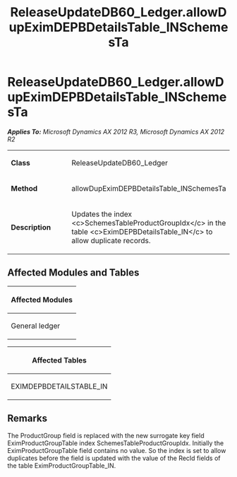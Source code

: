 ﻿---
title: ReleaseUpdateDB60_Ledger.allowDupEximDEPBDetailsTable_INSchemesTa
TOCTitle: ReleaseUpdateDB60_Ledger.allowDupEximDEPBDetailsTable_INSchemesTa
ms:assetid: 4c9c9ef6-3140-7fcc-34d2-edd25f0f9e81
ms:mtpsurl: https://msdn.microsoft.com/en-us/library/JJ685417(v=AX.60)
ms:contentKeyID: 49708122
ms.date: 05/18/2015
mtps_version: v=AX.60
---

# ReleaseUpdateDB60\_Ledger.allowDupEximDEPBDetailsTable\_INSchemesTa 


_**Applies To:** Microsoft Dynamics AX 2012 R3, Microsoft Dynamics AX 2012 R2_

<table>
<colgroup>
<col style="width: 50%" />
<col style="width: 50%" />
</colgroup>
<tbody>
<tr class="odd">
<td><p><strong>Class</strong></p></td>
<td><p>ReleaseUpdateDB60_Ledger</p></td>
</tr>
<tr class="even">
<td><p><strong>Method</strong></p></td>
<td><p>allowDupEximDEPBDetailsTable_INSchemesTa</p></td>
</tr>
<tr class="odd">
<td><p><strong>Description</strong></p></td>
<td><p>Updates the index &lt;c&gt;SchemesTableProductGroupIdx&lt;/c&gt; in the table &lt;c&gt;EximDEPBDetailsTable_IN&lt;/c&gt; to allow duplicate records.</p></td>
</tr>
</tbody>
</table>


## Affected Modules and Tables

<table>
<colgroup>
<col style="width: 100%" />
</colgroup>
<thead>
<tr class="header">
<th><p>Affected Modules</p></th>
</tr>
</thead>
<tbody>
<tr class="odd">
<td><p>General ledger</p></td>
</tr>
</tbody>
</table>


<table>
<colgroup>
<col style="width: 100%" />
</colgroup>
<thead>
<tr class="header">
<th><p>Affected Tables</p></th>
</tr>
</thead>
<tbody>
<tr class="odd">
<td><p>EXIMDEPBDETAILSTABLE_IN</p></td>
</tr>
</tbody>
</table>


## Remarks

The ProductGroup field is replaced with the new surrogate key field EximProductGroupTable index SchemesTableProductGroupIdx. Initially the EximProductGroupTable field contains no value. So the index is set to allow duplicates before the field is updated with the value of the RecId fields of the table EximProductGroupTable\_IN.

  



